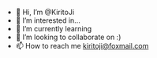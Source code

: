 - 👋 Hi, I’m @KiritoJi
- 👀 I’m interested in... 
- 🌱 I’m currently learning 
- 💞️ I’m looking to collaborate on :)
- 📫 How to reach me kiritoji@foxmail.com

<!---
KiritoJi/KiritoJi is a ✨ special ✨ repository because its `README.md` (this file) appears on your GitHub profile.
You can click the Preview link to take a look at your changes.
--->
